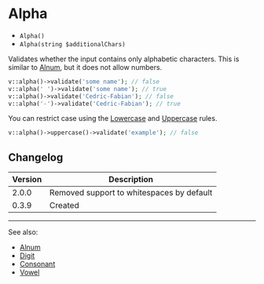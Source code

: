 # Alpha

- `Alpha()`
- `Alpha(string $additionalChars)`

Validates whether the input contains only alphabetic characters. This is similar
to [Alnum](Alnum.md), but it does not allow numbers.

```php
v::alpha()->validate('some name'); // false
v::alpha(' ')->validate('some name'); // true
v::alpha()->validate('Cedric-Fabian'); // false
v::alpha('-')->validate('Cedric-Fabian'); // true
```

You can restrict case using the [Lowercase](Lowercase.md) and
[Uppercase](Uppercase.md) rules.

```php
v::alpha()->uppercase()->validate('example'); // false
```

## Changelog

Version | Description
--------|-------------
  2.0.0 | Removed support to whitespaces by default
  0.3.9 | Created

***
See also:

- [Alnum](Alnum.md)
- [Digit](Digit.md)
- [Consonant](Consonant.md)
- [Vowel](Vowel.md)
